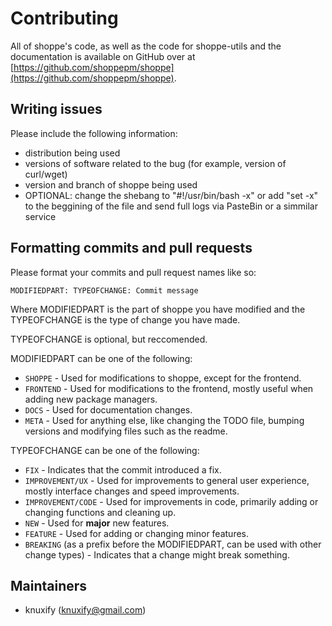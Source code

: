 # Contributing

All of shoppe's code, as well as the code for shoppe-utils and the documentation is available on GitHub over at [https://github.com/shoppepm/shoppe](https://github.com/shoppepm/shoppe). 

## Writing issues

Please include the following information:
- distribution being used
- versions of software related to the bug (for example, version of curl/wget)
- version and branch of shoppe being used
- OPTIONAL: change the shebang to "#!/usr/bin/bash -x" or add "set -x" to the beggining of the file and send full logs via PasteBin or a simmilar service

## Formatting commits and pull requests

Please format your commits and pull request names like so:

``MODIFIEDPART: TYPEOFCHANGE: Commit message``

Where MODIFIEDPART is the part of shoppe you have modified and the TYPEOFCHANGE is the type of change you have made.

TYPEOFCHANGE is optional, but reccomended.

MODIFIEDPART can be one of the following:

- ``SHOPPE`` - Used for modifications to shoppe, except for the frontend.
- ``FRONTEND`` - Used for modifications to the frontend, mostly useful when adding new package managers.
- ``DOCS`` - Used for documentation changes.
- ``META`` - Used for anything else, like changing the TODO file, bumping versions and modifying files such as the readme.

TYPEOFCHANGE can be one of the following:

- ``FIX`` - Indicates that the commit introduced a fix.
- ``IMPROVEMENT/UX`` - Used for improvements to general user experience, mostly interface changes and speed improvements.
- ``IMPROVEMENT/CODE`` - Used for improvements in code, primarily adding or changing functions and cleaning up.
- ``NEW`` -  Used for **major** new features.
- ``FEATURE`` - Used for adding or changing minor features.
- ``BREAKING`` (as a prefix before the MODIFIEDPART, can be used with other change types) - Indicates that a change might break something.

## Maintainers

- knuxify (knuxify@gmail.com)
